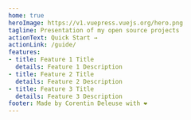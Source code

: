 ```yaml
---
home: true
heroImage: https://v1.vuepress.vuejs.org/hero.png
tagline: Presentation of my open source projects 
actionText: Quick Start →
actionLink: /guide/
features:
- title: Feature 1 Title
  details: Feature 1 Description
- title: Feature 2 Title
  details: Feature 2 Description
- title: Feature 3 Title
  details: Feature 3 Description
footer: Made by Corentin Deleuse with ❤️
---
```

